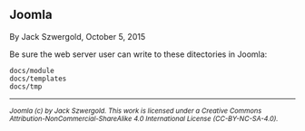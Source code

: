 ## Joomla

By Jack Szwergold, October 5, 2015

Be sure the web server user can write to these ditectories in Joomla:

	docs/module
	docs/templates
	docs/tmp

***

<sup>*Joomla (c) by Jack Szwergold. This work is licensed under a Creative Commons Attribution-NonCommercial-ShareAlike 4.0 International License (CC-BY-NC-SA-4.0).*</sup>